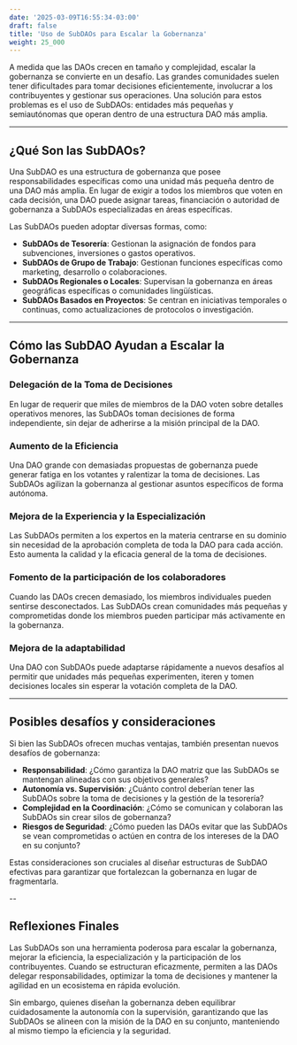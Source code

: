 ```yaml
---
date: '2025-03-09T16:55:34-03:00'
draft: false
title: 'Uso de SubDAOs para Escalar la Gobernanza'
weight: 25_000
---
```


A medida que las DAOs crecen en tamaño y complejidad, escalar la gobernanza se convierte en un desafío. Las grandes comunidades suelen tener dificultades para tomar decisiones eficientemente, involucrar a los contribuyentes y gestionar sus operaciones. Una solución para estos problemas es el uso de SubDAOs: entidades más pequeñas y semiautónomas que operan dentro de una estructura DAO más amplia.

---

## **¿Qué Son las SubDAOs?**

Una SubDAO es una estructura de gobernanza que posee responsabilidades específicas como una unidad más pequeña dentro de una DAO más amplia. En lugar de exigir a todos los miembros que voten en cada decisión, una DAO puede asignar tareas, financiación o autoridad de gobernanza a SubDAOs especializadas en áreas específicas.

Las SubDAOs pueden adoptar diversas formas, como:

- **SubDAOs de Tesorería**: Gestionan la asignación de fondos para subvenciones, inversiones o gastos operativos.
- **SubDAOs de Grupo de Trabajo**: Gestionan funciones específicas como marketing, desarrollo o colaboraciones. 
- **SubDAOs Regionales o Locales**: Supervisan la gobernanza en áreas geográficas específicas o comunidades lingüísticas.
- **SubDAOs Basados ​​en Proyectos**: Se centran en iniciativas temporales o continuas, como actualizaciones de protocolos o investigación.

---

## **Cómo las SubDAO Ayudan a Escalar la Gobernanza**

### **Delegación de la Toma de Decisiones**
En lugar de requerir que miles de miembros de la DAO voten sobre detalles operativos menores, las SubDAOs toman decisiones de forma independiente, sin dejar de adherirse a la misión principal de la DAO.

### **Aumento de la Eficiencia**
Una DAO grande con demasiadas propuestas de gobernanza puede generar fatiga en los votantes y ralentizar la toma de decisiones. Las SubDAOs agilizan la gobernanza al gestionar asuntos específicos de forma autónoma.

### **Mejora de la Experiencia y la Especialización**
Las SubDAOs permiten a los expertos en la materia centrarse en su dominio sin necesidad de la aprobación completa de toda la DAO para cada acción. Esto aumenta la calidad y la eficacia general de la toma de decisiones.

### **Fomento de la participación de los colaboradores**
Cuando las DAOs crecen demasiado, los miembros individuales pueden sentirse desconectados. Las SubDAOs crean comunidades más pequeñas y comprometidas donde los miembros pueden participar más activamente en la gobernanza.

### **Mejora de la adaptabilidad**
Una DAO con SubDAOs puede adaptarse rápidamente a nuevos desafíos al permitir que unidades más pequeñas experimenten, iteren y tomen decisiones locales sin esperar la votación completa de la DAO.

---

## **Posibles desafíos y consideraciones**

Si bien las SubDAOs ofrecen muchas ventajas, también presentan nuevos desafíos de gobernanza:

- **Responsabilidad**: ¿Cómo garantiza la DAO matriz que las SubDAOs se mantengan alineadas con sus objetivos generales?
- **Autonomía vs. Supervisión**: ¿Cuánto control deberían tener las SubDAOs sobre la toma de decisiones y la gestión de la tesorería?
- **Complejidad en la Coordinación**: ¿Cómo se comunican y colaboran las SubDAOs sin crear silos de gobernanza? 
- **Riesgos de Seguridad**: ¿Cómo pueden las DAOs evitar que las SubDAOs se vean comprometidas o actúen en contra de los intereses de la DAO en su conjunto?

Estas consideraciones son cruciales al diseñar estructuras de SubDAO efectivas para garantizar que fortalezcan la gobernanza en lugar de fragmentarla.

--

## **Reflexiones Finales**

Las SubDAOs son una herramienta poderosa para escalar la gobernanza, mejorar la eficiencia, la especialización y la participación de los contribuyentes. Cuando se estructuran eficazmente, permiten a las DAOs delegar responsabilidades, optimizar la toma de decisiones y mantener la agilidad en un ecosistema en rápida evolución.

Sin embargo, quienes diseñan la gobernanza deben equilibrar cuidadosamente la autonomía con la supervisión, garantizando que las SubDAOs se alineen con la misión de la DAO en su conjunto, manteniendo al mismo tiempo la eficiencia y la seguridad.